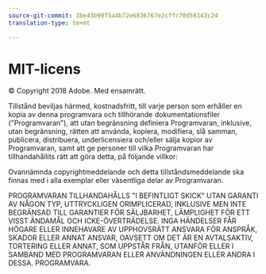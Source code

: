 ```yaml
---
source-git-commit: 3be43b99f5a4b72e6836767e2cffc70d58143c24
translation-type: tm+mt

---
```

# MIT-licens

© Copyright 2018 Adobe. Med ensamrätt.

Tillstånd beviljas härmed, kostnadsfritt, till varje person som erhåller en kopia av denna programvara och tillhörande dokumentationsfiler (&quot;Programvaran&quot;), att utan begränsning definiera Programvaran, inklusive, utan begränsning, rätten att använda, kopiera, modifiera, slå samman, publicera, distribuera, underlicensiera och/eller sälja kopior av Programvaran, samt att ge personer till vilka Programvaran har tillhandahållits rätt att göra detta, på följande villkor:

Ovannämnda copyrightmeddelande och detta tillståndsmeddelande ska finnas med i alla exemplar eller väsentliga delar av Programvaran.

PROGRAMVARAN TILLHANDAHÅLLS &quot;I BEFINTLIGT SKICK&quot; UTAN GARANTI AV NÅGON TYP, UTTRYCKLIGEN ORIMPLICERAD, INKLUSIVE MEN INTE BEGRÄNSAD TILL GARANTIER FÖR SÄLJBARHET, LÄMPLIGHET FÖR ETT VISST ÄNDAMÅL OCH ICKE-ÖVERTRÄDELSE. INGA HÄNDELSER FÅR HÖGARE ELLER INNEHAVARE AV UPPHOVSRÄTT ANSVARA FÖR ANSPRÅK, SKADOR ELLER ANNAT ANSVAR, OAVSETT OM DET ÄR EN AVTALSAKTIV, TORTERING ELLER ANNAT, SOM UPPSTÅR FRÅN, UTANFÖR ELLER I SAMBAND MED PROGRAMVARAN ELLER ANVÄNDNINGEN ELLER ANDRA I DESSA. PROGRAMVARA.

